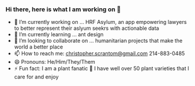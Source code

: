 ### Hi there, here is what I am working on 👋

- 🔭 I’m currently working on ... HRF Asylum, an app empowering lawyers to better represent their aslyum seekrs with actionable data
- 🌱 I’m currently learning ... ant design
- 👯 I’m looking to collaborate on ... humanitarian projects that make the world a better place
- 📫 How to reach me: christopher.scrantom@gmail.com 214-883-0485
- 😄 Pronouns: He/Him/They/Them
- ⚡ Fun fact: I am a plant fanatic 🌱 I have well over 50 plant varieties that I care for and enjoy

<!-- 
- 🤔 I’m looking for help with ... nothing, I'm doing alright!
- 💬 Ask me about ...   -->

